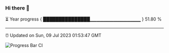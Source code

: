 ### Hi there 👋

⏳ Year progress { ███████████████▁▁▁▁▁▁▁▁▁▁▁▁▁▁▁ } 51.80 %

---

⏰ Updated on Sun, 09 Jul 2023 01:53:47 GMT

![Progress Bar CI](https://github.com/liununu/liununu/workflows/Progress%20Bar%20CI/badge.svg)
